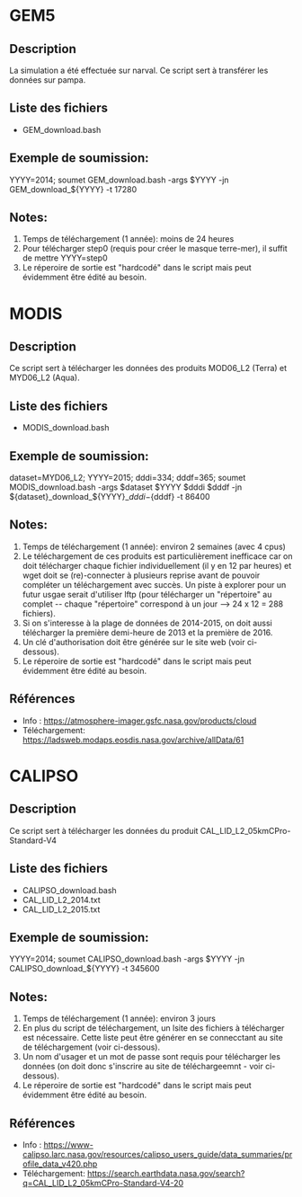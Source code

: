 # GEM5

## Description
La simulation a été effectuée sur narval. Ce script sert à transférer les données
sur pampa.

## Liste des fichiers
  - GEM_download.bash  
  
## Exemple de soumission:  
YYYY=2014; soumet GEM_download.bash -args $YYYY -jn GEM_download_${YYYY} -t 17280  


## Notes:
  1. Temps de téléchargement (1 année): moins de 24 heures
  2. Pour télécharger step0 (requis pour créer le masque terre-mer), il suffit 
  de mettre YYYY=step0
  3. Le réperoire de sortie est "hardcodé" dans le script mais peut évidemment
  être édité au besoin.
  




# MODIS
## Description
Ce script sert à télécharger les données des produits  MOD06_L2 (Terra) et 
MYD06_L2 (Aqua).

## Liste des fichiers
  - MODIS_download.bash
  
## Exemple de soumission:  
dataset=MYD06_L2; YYYY=2015; dddi=334; dddf=365; 
soumet MODIS_download.bash -args $dataset $YYYY $dddi $dddf -jn ${dataset}_download_${YYYY}_${dddi}-${dddf} -t 86400

## Notes:
  1. Temps de téléchargement (1 année): environ 2 semaines (avec 4 cpus)
  2. Le téléchargement de ces produits est particulièrement inefficace car on
  doit télécharger chaque fichier individuellement (il y en 12 par heures) et 
  wget doit se (re)-connecter à plusieurs reprise avant de pouvoir compléter un
  téléchargement avec succès. Un piste à explorer pour un futur usgae serait 
  d'utiliser lftp (pour télécharger un "répertoire" au complet -- chaque 
  "répertoire" correspond à un jour --> 24 x 12 = 288 fichiers).
  4. Si on s'interesse à la plage de données de 2014-2015, on doit aussi 
  télécharger la première demi-heure de 2013 et la première de 2016.
  5. Un clé d'authorisation doit être générée sur le site web (voir ci-dessous).
  6. Le réperoire de sortie est "hardcodé" dans le script mais peut évidemment
  être édité au besoin.

## Références
  - Info          : https://atmosphere-imager.gsfc.nasa.gov/products/cloud
  - Téléchargement: https://ladsweb.modaps.eosdis.nasa.gov/archive/allData/61


# CALIPSO
## Description
Ce script sert à télécharger les données du produit CAL_LID_L2_05kmCPro-Standard-V4

## Liste des fichiers
  - CALIPSO_download.bash  
  - CAL_LID_L2_2014.txt
  - CAL_LID_L2_2015.txt

## Exemple de soumission:  
YYYY=2014; soumet CALIPSO_download.bash -args $YYYY -jn CALIPSO_download_${YYYY} -t 345600

## Notes:
  1. Temps de téléchargement (1 année): environ 3 jours
  2. En plus du script de téléchargement, un lsite des fichiers à télécharger 
  est nécessaire. Cette liste peut être générer en se connecctant au site de
  téléchargement (voir ci-dessous).
  3. Un nom d'usager et un mot de passe sont requis pour télécharger les 
  données (on doit donc s'inscrire au site de téléchargeemnt - voir ci-dessous).
  4. Le réperoire de sortie est "hardcodé" dans le script mais peut évidemment
  être édité au besoin.

## Références

  - Info          : https://www-calipso.larc.nasa.gov/resources/calipso_users_guide/data_summaries/profile_data_v420.php
  - Téléchargement: https://search.earthdata.nasa.gov/search?q=CAL_LID_L2_05kmCPro-Standard-V4-20

